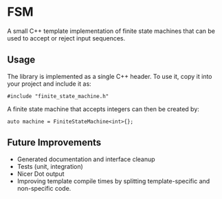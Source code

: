 # FSM

A small C++ template implementation of finite state machines that can be used to
accept or reject input sequences.

## Usage

The library is implemented as a single C++ header. To use it, copy it into your
project and include it as:
```
#include "finite_state_machine.h"
```
A finite state machine that accepts integers can then be created by:
```
auto machine = FiniteStateMachine<int>{};
```

## Future Improvements

* Generated documentation and interface cleanup
* Tests (unit, integration)
* Nicer Dot output
* Improving template compile times by splitting template-specific and
  non-specific code.

